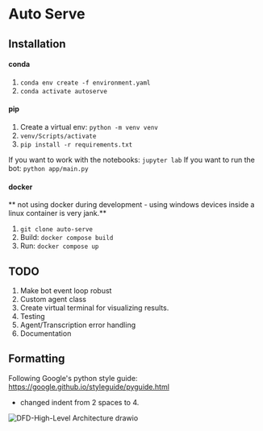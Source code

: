 
# Auto Serve

## Installation

#### conda

1. `conda env create -f environment.yaml`
2. `conda activate autoserve`


#### pip

1. Create a virtual env: `python -m venv venv`
2. `venv/Scripts/activate`
3. `pip install -r requirements.txt`

If you want to work with the notebooks:     `jupyter lab`
If you want to run the bot:                 `python app/main.py` 

#### docker

** not using docker during development - using windows devices inside a linux container is very jank.**

1. `git clone auto-serve`
2. Build: `docker compose build`
3. Run: `docker compose up`


## TODO
1. Make bot event loop robust
2. Custom agent class
3. Create virtual terminal for visualizing results.
4. Testing
5. Agent/Transcription error handling
6. Documentation

## Formatting

Following Google's python style guide: https://google.github.io/styleguide/pyguide.html 
- changed indent from 2 spaces to 4.


![DFD-High-Level Architecture drawio](https://github.com/vaughanlove/square-serve/assets/57467835/21e105cb-2171-49de-868d-1bc002ac9174)
